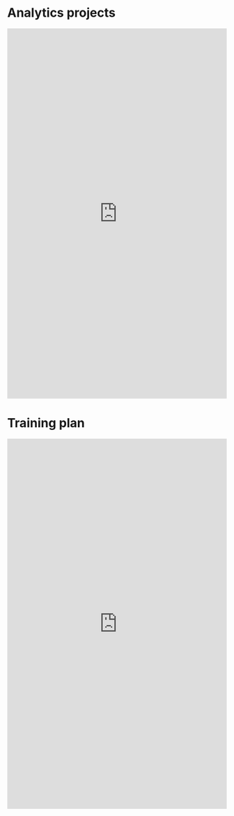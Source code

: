 ---
---

# Analytics projects

<iframe src='https://cdn.knightlab.com/libs/timeline3/latest/embed/index.html?source=1RS-RdQDn0zxNzF2VKY19uBXFfYG_FnJ1lmrJYpZndSg&font=Default&lang=en&initial_zoom=3&height=700' width='100%' height='850' webkitallowfullscreen mozallowfullscreen allowfullscreen frameborder='0'></iframe>

# Training plan

<iframe src='https://cdn.knightlab.com/libs/timeline3/latest/embed/index.html?source=1jaVTByKBng8OC8v1U5uWyQWOTCw-wx3WqPVfOx1x3ZU&font=Default&lang=en&initial_zoom=2&height=650' width='100%' height='850' webkitallowfullscreen mozallowfullscreen allowfullscreen frameborder='0'></iframe>